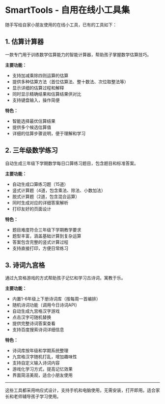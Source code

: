 # SmartTools - 自用在线小工具集

随手写给自家小朋友使用的在线小工具，已有的工具如下：

## 1. 估算计算器

一款专门用于训练数学估算能力的智能计算器，帮助孩子掌握数学估算技巧。

**主要功能：**
- 支持加减乘除四则运算的估算
- 提供多种估算方法（首位估算法、整十数法、次位取整法等）
- 显示详细的估算过程和解释
- 同时显示精确结果和估算结果供对比
- 支持键盘输入，操作简便

**特色：**
- 智能选择最优估算结果
- 提供多个候选估算值
- 详细的估算步骤说明，便于理解和学习

## 2. 三年级数学练习

自动生成三年级下学期数学每日口算练习题目，包含题目和标准答案。

**主要功能：**
- 自动生成口算练习题（15道）
- 竖式计算题（4道，包含乘法、除法、小数加法）
- 脱式计算题（2道，包含混合运算）
- 同时生成对应的详细答案解析
- 打印友好的页面设计

**特色：**
- 题目难度符合三年级下学期教学要求
- 题型丰富，涵盖基础计算到复杂运算
- 答案包含完整的竖式计算过程
- 支持直接打印，方便日常练习

## 3. 诗词九宫格

通过九宫格游戏的方式帮助孩子记忆和学习古诗词，寓教于乐。

**主要功能：**
- 内置1-6年级上下册诗词库（按每周一首编排）
- 随机诗词功能（调用今日诗词API）
- 自动生成九宫格汉字游戏
- 点击汉字可随机替换
- 提供完整诗词答案查看
- 支持百度搜索诗词详细信息

**特色：**
- 诗词库按年级和学期系统整理
- 九宫格汉字随机打乱，增加趣味性
- 支持自定义输入诗词内容
- 游戏化学习方式，提高记忆效果
- 界面简洁美观，适合小朋友使用

---

这些工具都采用响应式设计，支持手机和电脑使用，无需安装，打开即用。适合家长和老师辅导孩子学习使用。
